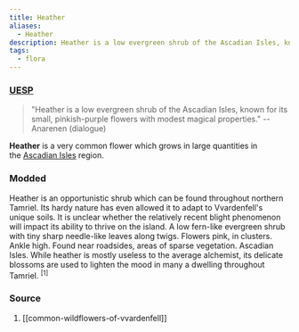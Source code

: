 ```yaml
---
title: Heather
aliases:
  - Heather
description: Heather is a low evergreen shrub of the Ascadian Isles, known for its small, pinkish-purple flowers.
tags:
  - flora
---
```

### [UESP](https://en.uesp.net/wiki/Morrowind:Heather)
> "Heather is a low evergreen shrub of the Ascadian Isles, known for its small, pinkish-purple flowers with modest magical properties."
> -- Anarenen (dialogue)

**Heather** is a very common flower which grows in large quantities in the [Ascadian Isles](https://en.uesp.net/wiki/Morrowind:Ascadian_Isles "Morrowind:Ascadian Isles") region.
### Modded
Heather is an opportunistic shrub which can be found throughout northern Tamriel. Its hardy nature has even allowed it to adapt to Vvardenfell's unique soils. It is unclear whether the relatively recent blight phenomenon will impact its ability to thrive on the island. A low fern-like evergreen shrub with tiny sharp needle-like leaves along twigs. Flowers pink, in clusters. Ankle high. Found near roadsides, areas of sparse vegetation. Ascadian Isles. While heather is mostly useless to the average alchemist, its delicate blossoms are used to lighten the mood in many a dwelling throughout Tamriel. <sup>[1]</sup>
### Source
1. [[common-wildflowers-of-vvardenfell]]
